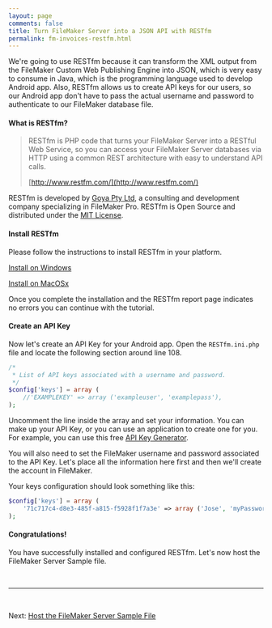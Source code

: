 ```yaml
---
layout: page
comments: false
title: Turn FileMaker Server into a JSON API with RESTfm
permalink: fm-invoices-restfm.html
---
```


We're going to use RESTfm because it can transform the XML output from the FileMaker Custom Web Publishing Engine into JSON, which is very easy to consume in Java, which is the programming language used to develop Android app. Also, RESTfm allows us to create API keys for our users, so our Android app don't have to pass the actual username and password to authenticate to our FileMaker database file.

#### What is RESTfm?

>RESTfm is PHP code that turns your FileMaker Server into a RESTful Web Service, so you can access your FileMaker Server databases via HTTP using a common REST architecture with easy to understand API calls.
>
>[http://www.restfm.com/](http://www.restfm.com/)

RESTfm is developed by [Goya Pty Ltd](http://www.goya.com.au/), a consulting and development company specializing in FileMaker Pro. RESTfm is Open Source and distributed under the [MIT License](https://github.com/GoyaPtyLtd/RESTfm/blob/master/LICENSE).

#### Install RESTfm

Please follow the instructions to install RESTfm in your platform.

[Install on Windows](http://www.restfm.com/restfm-manual/install/quick-install-microsoft-windows)

[Install on MacOSx](http://www.restfm.com/restfm-manual/install/quick-install-apple-os-x)

Once you complete the installation and the RESTfm report page indicates no errors you can continue with the tutorial.

#### Create an API Key

Now let's create an API Key for your Android app. Open the `RESTfm.ini.php` file and locate the following section around line 108.

```php
/*
 * List of API keys associated with a username and password.
 */
$config['keys'] = array (
    //'EXAMPLEKEY' => array ('exampleuser', 'examplepass'),
);
```

Uncomment the line inside the array and set your information. You can make up your API Key, or you can use an application to create one for you. For example, you can use this free [API Key Generator](https://codepen.io/corenominal/pen/rxOmMJ). 

You will also need to set the FileMaker username and password associated to the API Key. Let's place all the information here first and then we'll create the account in FileMaker.

Your keys configuration should look something like this:

```php
$config['keys'] = array (
    '71c717c4-d8e3-485f-a815-f5928f1f7a3e' => array ('Jose', 'myPassword'),
);
```

#### Congratulations!

You have successfully installed and configured RESTfm. Let's now host the FileMaker Server Sample file.


<br/>
<hr/>
<br/>

Next: <a href="/fm-invoices-host-filemaker-server-sample-data.html">Host the FileMaker Server Sample File</a>